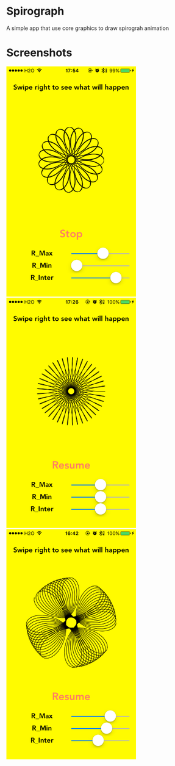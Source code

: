 # Spirograph

A simple app that use core graphics to draw spirograh animation


# Screenshots


<img src="https://github.com/becarefullee/Spirograph/blob/master/IMG_7569.png" width="340" height="604" />
<img src="https://github.com/becarefullee/Spirograph/blob/master/IMG_7544.png" width="340" height="604" />
<img src="https://github.com/becarefullee/Spirograph/blob/master/IMG_7536.png" width="340" height="604" />


